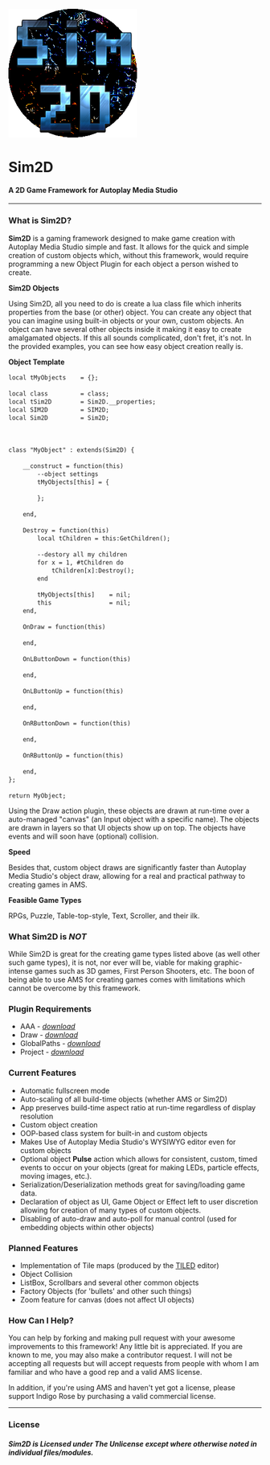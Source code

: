 ![](https://raw.githubusercontent.com/CentauriSoldier/Sim2D/main/Title.png)
# Sim2D
#### A 2D Game Framework for Autoplay Media Studio

----------
### What is Sim2D?
**Sim2D** is a gaming framework designed to make game creation with Autoplay Media Studio simple and fast. It allows for the quick and simple creation of custom objects which, without this framework, would require programming a new Object Plugin for each object a person wished to create.

**Sim2D Objects**

Using Sim2D, all you need to do is create a lua class file which inherits properties from the base (or other) object. You can create any object that you can imagine using built-in objects or your own, custom objects. An object can have several other objects inside it making it easy to create amalgamated objects. If this all sounds complicated, don't fret, it's not. In the provided examples, you can see how easy object creation really is.

**Object Template**

    local tMyObjects 	= {};

	local class 		= class;
	local tSim2D 		= Sim2D.__properties;
	local SIM2D 		= SIM2D;
	local Sim2D 		= Sim2D;



	class "MyObject" : extends(Sim2D) {

		__construct = function(this)
			--object settings
			tMyObjects[this] = {

			};

		end,

		Destroy = function(this)
			local tChildren = this:GetChildren();

			--destory all my children
			for x = 1, #tChildren do
				tChildren[x]:Destroy();
			end
	
			tMyObjects[this] 	= nil;
			this 				= nil;
		end,
	
		OnDraw = function(this)
	
		end,
	
		OnLButtonDown = function(this)
	
		end,
	
		OnLButtonUp = function(this)
	
		end,
	
		OnRButtonDown = function(this)
	
		end,
	
		OnRButtonUp = function(this)
	
		end,
	};
	
	return MyObject;

Using the Draw action plugin, these objects are drawn at run-time over a auto-managed "canvas" (an Input object with a specific name). The objects are drawn in layers so that UI objects show up on top. The objects have events and will soon have (optional) collision.

**Speed**

Besides that, custom object draws are significantly faster than Autoplay Media Studio's object draw, allowing for a real and practical pathway to creating games in AMS.   

**Feasible Game Types**

RPGs, Puzzle, Table-top-style, Text, Scroller, and their ilk.  

### What Sim2D is *NOT*
While Sim2D is great for the creating game types listed above (as well other such game types), it is not, nor ever will be, viable for making graphic-intense games such as 3D games, First Person Shooters, etc. The boon of being able to use AMS for creating games comes with limitations which cannot be overcome by this framework.  

### Plugin Requirements
 - AAA - [*download*](https://github.com/CentauriSoldier/AutoPlayMediaStudioPlugins)
 - Draw - [*download*](https://www.imagine-programming.com/package/ams8-plugins/draw-action-plugin-free.html)
 - GlobalPaths - [*download*](https://github.com/CentauriSoldier/AutoPlayMediaStudioPlugins)
 - Project - [*download*](https://github.com/CentauriSoldier/AutoPlayMediaStudioPlugins)

### Current Features
- Automatic fullscreen mode
- Auto-scaling of all build-time objects (whether AMS or Sim2D)
- App preserves build-time aspect ratio at run-time regardless of display resolution
- Custom object creation
- OOP-based class system for built-in and custom objects
- Makes Use of Autoplay Media Studio's WYSIWYG editor even for custom objects 
- Optional object **Pulse** action which allows for consistent, custom, timed events to occur on your objects (great for making LEDs, particle effects, moving images, etc.).
- Serialization/Deserialization methods great for saving/loading game data.  
- Declaration of object as UI, Game Object or Effect left to user discretion allowing for creation of many types of custom objects.
- Disabling of auto-draw and auto-poll for manual control (used for embedding objects within other objects) 
 
### Planned Features
 - Implementation of Tile maps (produced by the [TILED](https://www.mapeditor.org/) editor)
 - Object Collision
 - ListBox, Scrollbars and several other common objects
 - Factory Objects (for 'bullets' and other such things)
 - Zoom feature for canvas (does not affect UI objects) 

### How Can I Help?

You can help by forking and making pull request with your awesome improvements to this framework! Any little bit is appreciated. If you are known to me, you may also make a contributor request. I will not be accepting all requests but will accept requests from people with whom I am familiar and who have a good rep and a valid AMS license.

In addition, if you're using AMS and haven't yet got a license, please support Indigo Rose by purchasing a valid commercial license.   

----------
### License
##### Sim2D is Licensed under The Unlicense except where otherwise noted in individual files/modules.
